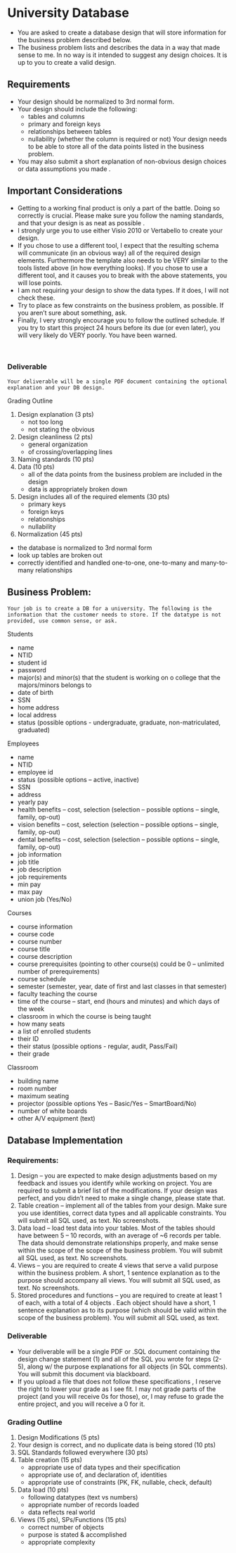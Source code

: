 # University Database
  * You are asked to create a database design that will store information for the business problem described below. 
  * The business problem lists and describes the data in a way that made sense to me. In no way is it intended to suggest any design choices. It is up to you to create a valid design.

## Requirements
* Your design should be normalized to 3rd normal form.
* Your design should include the following:
  -	tables and columns
  -	primary and foreign keys
  -	relationships between tables
  -	nullability (whether the column is required or not)
	Your design needs to be able to store all of the data points listed in the business problem.
 * You may also submit a short explanation of non-obvious design choices or data assumptions you made .

## Important Considerations
* Getting to a working final product is only a part of the battle. Doing so correctly is crucial. Please make sure you follow the naming standards, and that your design is as neat as possible .
* I strongly urge you to use either Visio 2010 or Vertabello to create your design. 
* If you chose to use a different tool, I expect that the resulting schema will communicate (in an obvious way) all of the required design elements. Furthermore the template also needs to be VERY similar to the tools listed above (in how everything looks). If you chose to use a different tool, and it causes you to break with the above statements, you will lose points.
* I am not requiring your design to show the data types. If it does, I will not check these. 
* Try to place as few constraints on the business problem, as possible. If you aren’t sure about something, ask.
* Finally, I very strongly encourage you to follow the outlined schedule. If you try to start this project 24 hours before its due (or even later), you will very likely do VERY poorly. You have been warned. 

 
### Deliverable
	Your deliverable will be a single PDF document containing the optional explanation and your DB design.

Grading Outline 
1. Design explanation (3 pts)
   - not too long
   - not stating the obvious
2. Design cleanliness (2 pts)
   - general organization
   - of crossing/overlapping lines
3. Naming standards (10 pts)
4. Data (10 pts)
   - all of the data points from the business problem are included in the design
   - data is appropriately broken down
5. Design includes all of the required elements (30 pts)
   -	primary keys
   - foreign keys
   - relationships
   - nullability
6.	Normalization (45 pts)
   - the database is normalized to 3rd normal form
   - look up tables are broken out
   - correctly identified and handled one-to-one, one-to-many and many-to-many relationships
 
## Business Problem:
	Your job is to create a DB for a university. The following is the information that the customer needs to store. If the datatype is not provided, use common sense, or ask.
	
Students
-	name
-	NTID
-	student id
-	password
-	major(s) and minor(s) that the student is working on
o	college that the majors/minors belongs to
-	date of birth
-	SSN
-	home address
-	local address
-	status (possible options - undergraduate, graduate, non-matriculated, graduated)

Employees
-   name
-	NTID 
-	employee id
-	status (possible options – active, inactive)
-	SSN
-	address
-	yearly pay
-	health benefits – cost, selection (selection – possible options – single, family, op-out)
-	vision benefits – cost, selection (selection – possible options – single, family, op-out)
-	dental benefits – cost, selection (selection – possible options – single, family, op-out)
-	job information
-	job title
-	job description
-	job requirements 
-	min pay
-	max pay
-	union job (Yes/No)

Courses
-	course information
-   course code
-   course number
-	course title
-	course description
- 	course prerequisites (pointing to other course(s) could be 0 – unlimited number of prerequirements)
-	course schedule
- semester (semester, year, date of first and last classes in that semester)
- 	faculty teaching the course
-	time of the course – start, end (hours and minutes) and which days of the week
-	classroom in which the course is being taught
-	how many seats
-	a list of enrolled students
-	their ID
-	their status (possible options - regular, audit, Pass/Fail)
-	their grade

Classroom
-	building name
-	room number
-	maximum seating
-	projector (possible options Yes – Basic/Yes – SmartBoard/No)
-	number of white boards
-	other A/V equipment (text) 



## Database Implementation

### Requirements:
1.	Design – you are expected to make design adjustments  based on my feedback and issues you identify while working on project. You are required to submit a brief  list of the modifications. If your design was perfect, and you didn’t need to make a single change, please state that.
2.	Table creation – implement all of the tables from your design. Make sure you use identities, correct data types and all applicable constraints. You will submit all SQL used, as text. No screenshots.
3.	Data load – load test data into your tables. Most of the tables should have between 5 – 10 records, with an average of ~6 records per table. The data should demonstrate relationships properly, and make sense within the scope of the scope of the business problem. You will submit all SQL used, as text. No screenshots.
4.	Views – you are required to create 4 views that serve a valid purpose within the business problem. A short, 1 sentence explanation as to the purpose should accompany all views. You will submit all SQL used, as text. No screenshots.
5.	Stored procedures and functions – you are required to create at least 1 of each, with a total of 4 objects . Each object should have a short, 1 sentence explanation as to its purpose (which should be valid within the scope of the business problem). You will submit all SQL used, as text. 


### Deliverable
- Your deliverable will be a single PDF or .SQL document containing the design change statement (1) and all of the SQL you wrote for steps (2-5), along w/ the purpose explanations for all objects (in SQL comments). You will submit this document via blackboard.
- If you upload a file that does not follow these specifications , I reserve the right to lower your grade as I see fit. I may not grade parts of the project (and you will receive 0s for those), or, I may refuse to grade the entire project, and you will receive a 0 for it.

### Grading Outline
1.	Design Modifications (5 pts) 
2.	Your design is correct, and no duplicate data is being stored (10 pts)
3.	SQL Standards followed everywhere (30 pts)
4.	Table creation (15 pts)
    -	appropriate use of data types and their specification 
	- appropriate use of, and declaration of, identities
	- appropriate use of constraints (PK, FK, nullable, check, default)
5.	Data load (10 pts)
	- following datatypes (text vs numbers)
	- appropriate number of records loaded
	- data reflects real world
6.	Views (15 pts), SPs/Functions (15 pts)
	- correct number of objects
	- purpose is stated & accomplished
	- appropriate complexity
